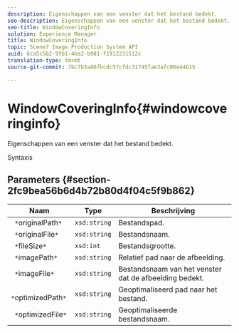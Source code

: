 ```yaml
---
description: Eigenschappen van een venster dat het bestand bedekt.
seo-description: Eigenschappen van een venster dat het bestand bedekt.
seo-title: WindowCoveringInfo
solution: Experience Manager
title: WindowCoveringInfo
topic: Scene7 Image Production System API
uuid: 6ca5c5b2-9fb1-4ba2-b981-f1912231512c
translation-type: tm+mt
source-git-commit: 7bc7b3a86fbcdc57cfdc31745fae3afc06e44b15

---
```



# WindowCoveringInfo{#windowcoveringinfo}

Eigenschappen van een venster dat het bestand bedekt.

Syntaxis

## Parameters {#section-2fc9bea56b6d4b72b80d4f04c5f9b862}

| Naam | Type | Beschrijving |
|---|---|---|
| ` *`originalPath`*` | `xsd:string` | Bestandspad. |
| ` *`originalFile`*` | `xsd:string` | Bestandsnaam. |
| ` *`fileSize`*` | `xsd:int` | Bestandsgrootte. |
| ` *`imagePath`*` | `xsd:string` | Relatief pad naar de afbeelding. |
| ` *`imageFile`*` | `xsd:string` | Bestandsnaam van het venster dat de afbeelding bedekt. |
| ` *`optimizedPath`*` | `xsd:string` | Geoptimaliseerd pad naar het bestand. |
| ` *`optimizedFile`*` | `xsd:string` | Geoptimaliseerde bestandsnaam. |

